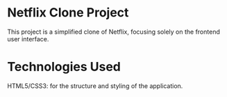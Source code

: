 # Netflix Clone Project
This project is a simplified clone of Netflix, focusing solely on the frontend user interface.

# Technologies Used
HTML5/CSS3: for the structure and styling of the application.
